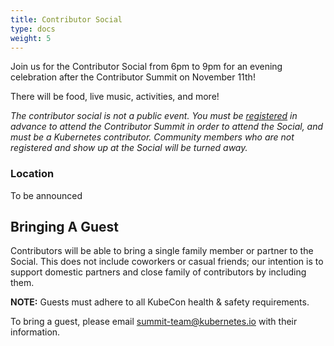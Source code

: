 ```yaml
---
title: Contributor Social
type: docs
weight: 5
---
```

Join us for the Contributor Social
from 6pm to 9pm for an evening celebration after the Contributor Summit on November 11th!

There will be food, live music, activities, and more!

*The contributor social is _not_ a public event.  You must be [registered] in advance to attend the Contributor Summit in order to attend the Social, and must be a Kubernetes contributor.  Community members who are not registered and show up at the Social will be turned away.*

[registered]: /events/2023/kcsna/registration/

### Location

To be announced

## Bringing A Guest

Contributors will be able to bring a single family member or partner to the
Social. This does not include coworkers or casual friends; our intention is
to support domestic partners and close family of contributors by including
them.

**NOTE:** Guests must adhere to all KubeCon health & safety requirements.

To bring a guest, please email summit-team@kubernetes.io with their information.
